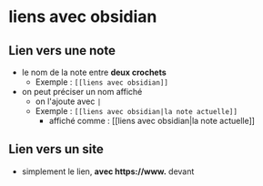 # liens avec obsidian

## Lien vers une note

 - le nom de la note entre **deux crochets**
	 - Exemple : `[[liens avec obsidian]]`
- on peut préciser un nom affiché
	- on l'ajoute avec `|`
	- Exemple : `[[liens avec obsidian|la note actuelle]]`
		- affiché comme : [[liens avec obsidian|la note actuelle]]


## Lien vers un site
 - simplement le lien, **avec https://www.** devant
